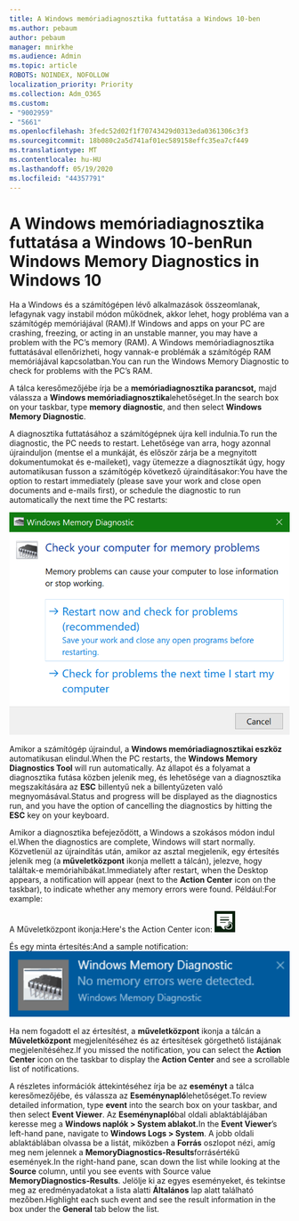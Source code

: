 ```yaml
---
title: A Windows memóriadiagnosztika futtatása a Windows 10-ben
ms.author: pebaum
author: pebaum
manager: mnirkhe
ms.audience: Admin
ms.topic: article
ROBOTS: NOINDEX, NOFOLLOW
localization_priority: Priority
ms.collection: Adm_O365
ms.custom:
- "9002959"
- "5661"
ms.openlocfilehash: 3fedc52d02f1f70743429d0313eda0361306c3f3
ms.sourcegitcommit: 18b080c2a5d741af01ec589158effc35ea7cf449
ms.translationtype: MT
ms.contentlocale: hu-HU
ms.lasthandoff: 05/19/2020
ms.locfileid: "44357791"
---
```

# <a name="run-windows-memory-diagnostics-in-windows-10"></a><span data-ttu-id="53ace-102">A Windows memóriadiagnosztika futtatása a Windows 10-ben</span><span class="sxs-lookup"><span data-stu-id="53ace-102">Run Windows Memory Diagnostics in Windows 10</span></span>

<span data-ttu-id="53ace-103">Ha a Windows és a számítógépen lévő alkalmazások összeomlanak, lefagynak vagy instabil módon működnek, akkor lehet, hogy probléma van a számítógép memóriájával (RAM).</span><span class="sxs-lookup"><span data-stu-id="53ace-103">If Windows and apps on your PC are crashing, freezing, or acting in an unstable manner, you may have a problem with the PC’s memory (RAM).</span></span> <span data-ttu-id="53ace-104">A Windows memóriadiagnosztika futtatásával ellenőrizheti, hogy vannak-e problémák a számítógép RAM memóriájával kapcsolatban.</span><span class="sxs-lookup"><span data-stu-id="53ace-104">You can run the Windows Memory Diagnostic to check for problems with the PC’s RAM.</span></span>

<span data-ttu-id="53ace-105">A tálca keresőmezőjébe írja be a **memóriadiagnosztika parancsot,** majd válassza a **Windows memóriadiagnosztika**lehetőséget.</span><span class="sxs-lookup"><span data-stu-id="53ace-105">In the search box on your taskbar, type **memory diagnostic**, and then select **Windows Memory Diagnostic**.</span></span> 

<span data-ttu-id="53ace-106">A diagnosztika futtatásához a számítógépnek újra kell indulnia.</span><span class="sxs-lookup"><span data-stu-id="53ace-106">To run the diagnostic, the PC needs to restart.</span></span> <span data-ttu-id="53ace-107">Lehetősége van arra, hogy azonnal újrainduljon (mentse el a munkáját, és először zárja be a megnyitott dokumentumokat és e-maileket), vagy ütemezze a diagnosztikát úgy, hogy automatikusan fusson a számítógép következő újraindításakor:</span><span class="sxs-lookup"><span data-stu-id="53ace-107">You have the option to restart immediately (please save your work and close open documents and e-mails first), or schedule the diagnostic to run automatically the next time the PC restarts:</span></span>

![Windows memóriadiagnosztika](media/windows-memory-diagnostic.png)

<span data-ttu-id="53ace-109">Amikor a számítógép újraindul, a **Windows memóriadiagnosztikai eszköz** automatikusan elindul.</span><span class="sxs-lookup"><span data-stu-id="53ace-109">When the PC restarts, the **Windows Memory Diagnostics Tool** will run automatically.</span></span> <span data-ttu-id="53ace-110">Az állapot és a folyamat a diagnosztika futása közben jelenik meg, és lehetősége van a diagnosztika megszakítására az **ESC** billentyű nek a billentyűzeten való megnyomásával.</span><span class="sxs-lookup"><span data-stu-id="53ace-110">Status and progress will be displayed as the diagnostics run, and you have the option of cancelling the diagnostics by hitting the **ESC** key on your keyboard.</span></span>

<span data-ttu-id="53ace-111">Amikor a diagnosztika befejeződött, a Windows a szokásos módon indul el.</span><span class="sxs-lookup"><span data-stu-id="53ace-111">When the diagnostics are complete, Windows will start normally.</span></span>
<span data-ttu-id="53ace-112">Közvetlenül az újraindítás után, amikor az asztal megjelenik, egy értesítés jelenik meg (a **műveletközpont** ikonja mellett a tálcán), jelezve, hogy találtak-e memóriahibákat.</span><span class="sxs-lookup"><span data-stu-id="53ace-112">Immediately after restart, when the Desktop appears, a notification will appear (next to the **Action Center** icon on the taskbar), to indicate whether any memory errors were found.</span></span> <span data-ttu-id="53ace-113">Például:</span><span class="sxs-lookup"><span data-stu-id="53ace-113">For example:</span></span>

<span data-ttu-id="53ace-114">A Műveletközpont ikonja:</span><span class="sxs-lookup"><span data-stu-id="53ace-114">Here's the Action Center icon:</span></span> ![A Műveletközpont ikonja](media/action-center-icon.png) 

<span data-ttu-id="53ace-116">És egy minta értesítés:</span><span class="sxs-lookup"><span data-stu-id="53ace-116">And a sample notification:</span></span> ![Nincsmemória-hiba](media/no-memory-errors.png)

<span data-ttu-id="53ace-118">Ha nem fogadott el az értesítést, a **műveletközpont** ikonja a tálcán a **Műveletközpont** megjelenítéséhez és az értesítések görgethető listájának megjelenítéséhez.</span><span class="sxs-lookup"><span data-stu-id="53ace-118">If you missed the notification, you can select the **Action Center** icon  on the taskbar to display the **Action Center** and see a scrollable list of notifications.</span></span>

<span data-ttu-id="53ace-119">A részletes információk áttekintéséhez írja be az **eseményt** a tálca keresőmezőjébe, és válassza az **Eseménynapló**lehetőséget.</span><span class="sxs-lookup"><span data-stu-id="53ace-119">To review detailed information, type **event** into the search box on your taskbar, and then select **Event Viewer**.</span></span> <span data-ttu-id="53ace-120">Az **Eseménynapló**bal oldali ablaktáblájában keresse meg a **Windows naplók > System ablakot.**</span><span class="sxs-lookup"><span data-stu-id="53ace-120">In the **Event Viewer**’s left-hand pane, navigate to **Windows Logs > System**.</span></span> <span data-ttu-id="53ace-121">A jobb oldali ablaktáblában olvassa be a listát, miközben a **Forrás** oszlopot nézi, amíg meg nem jelennek a **MemoryDiagnostics-Results**forrásértékű események.</span><span class="sxs-lookup"><span data-stu-id="53ace-121">In the right-hand pane, scan down the list while looking at the **Source** column, until you see events with Source value **MemoryDiagnostics-Results**.</span></span> <span data-ttu-id="53ace-122">Jelölje ki az egyes eseményeket, és tekintse meg az eredményadatokat a lista alatti **Általános** lap alatt található mezőben.</span><span class="sxs-lookup"><span data-stu-id="53ace-122">Highlight each such event and see the result information in the box under the **General** tab below the list.</span></span>

